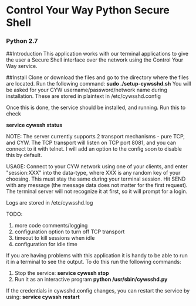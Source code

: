 # Control Your Way Python Secure Shell
### Python 2.7

##Introduction
This application works with our terminal applications to give the user a Secure Shell interface over the network using the Control Your Way service.

##Install
Clone or download the files and go to the directory where the files are located. Run the following command:
**sudo ./setup-cywsshd.sh**
You will be asked for your CYW username/password/network name during installation.
These are stored in plaintext in /etc/cywsshd.config

Once this is done, the service should be installed, and running.
Run this to check

**service cywssh status**

NOTE: The server currently supports 2 transport mechanisms - pure TCP, and CYW.
The TCP transport will listen on TCP port 8081, and you can connect to it with telnet.
I will add an option to the config soon to disable this by default.

USAGE:
Connect to your CYW network using one of your clients, and enter "session:XXX" into the data-type, where XXX is any random key of your choosing. This must stay the same during your terminal session. Hit SEND with any message (the message data does not matter for the first request).
The terminal server will not recognize it at first, so it will prompt for a login.

Logs are stored in /etc/cywsshd.log

TODO:
1.	more code comments/logging
2.	configuration option to turn off TCP transport
3.	timeout to kill sessions when idle
4.	configuration for idle time

If you are having problems with this application it is handy to be able to run it in a terminal to see the output. To do this run the following commands:
1. Stop the service:
**service cywssh stop**
2. Run it as an interactive program
**python /usr/sbin/cywsshd.py**

If the credentials in cywsshd.config changes, you can restart the service by using:
**service cywssh restart**
